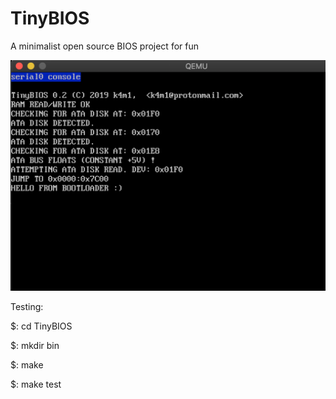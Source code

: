 # TinyBIOS
A minimalist open source BIOS project for fun

![Alt text](/screenshot.png?raw=true)

Testing:

  $: cd TinyBIOS
  
  $: mkdir bin
  
  $: make
  
  $: make test


